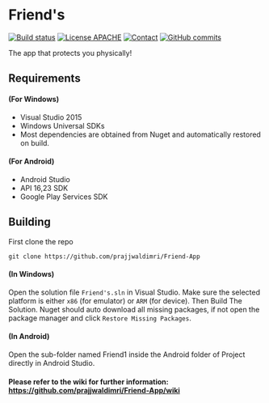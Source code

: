 Friend's
=========
[![Build status](https://ci.appveyor.com/api/projects/status/cie691osqna780e4/branch/master?svg=true)](https://ci.appveyor.com/project/prajjwaldimri/friend-app/branch/master)
[![License APACHE](https://img.shields.io/badge/license-APACHE-642C90.svg?style=flat-square)](https://github.com/prajjwaldimri/Friend-App/blob/master/LICENSE)
[![Contact](https://img.shields.io/badge/contact-@prajjwaldimri-642C90.svg?style=flat-square)](https://twitter.com/prajjwaldimri)
[![GitHub commits](https://img.shields.io/github/commits-since/SubtitleEdit/subtitleedit/3.4.7.svg?style=flat-square)](https://github.com/prajjwaldimri/Friend-App/commits/master)


The app that protects you physically!

## Requirements

#### (For Windows)
- Visual Studio 2015 
- Windows Universal SDKs
- Most dependencies are obtained from Nuget and automatically restored on build.

#### (For Android)
- Android Studio 
- API 16,23 SDK
- Google Play Services SDK


## Building

First clone the repo

    git clone https://github.com/prajjwaldimri/Friend-App

#### (In Windows)

Open the solution file `Friend's.sln` in Visual Studio.  Make sure the selected platform is either `x86` (for emulator) or `ARM` (for device).  Then Build The Solution.  Nuget should auto download all missing packages, if not open the package manager and click `Restore Missing Packages`.

#### (In Android)

Open the sub-folder named Friend1 inside the Android folder of Project directly in Android Studio. 


#### Please refer to the wiki for further information: https://github.com/prajjwaldimri/Friend-App/wiki

